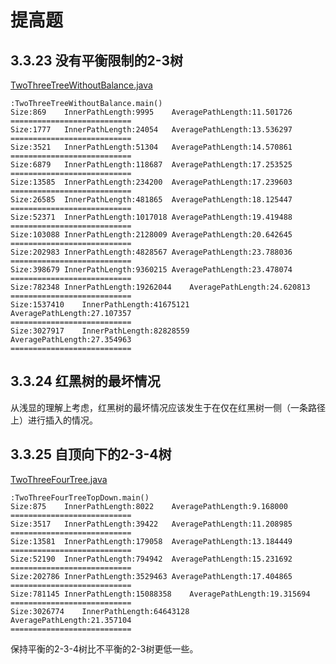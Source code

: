 # 提高题

## 3.3.23 没有平衡限制的2-3树

[TwoThreeTreeWithoutBalance.java](https://github.com/Dokyme/algorithms_4th_exercises/blob/master/src/main/java/com/dokyme/alg4/searching/balanced/TwoThreeTreeWithoutBalance.java)

```
:TwoThreeTreeWithoutBalance.main()
Size:869	InnerPathLength:9995	AveragePathLength:11.501726
===========================
Size:1777	InnerPathLength:24054	AveragePathLength:13.536297
===========================
Size:3521	InnerPathLength:51304	AveragePathLength:14.570861
===========================
Size:6879	InnerPathLength:118687	AveragePathLength:17.253525
===========================
Size:13585	InnerPathLength:234200	AveragePathLength:17.239603
===========================
Size:26585	InnerPathLength:481865	AveragePathLength:18.125447
===========================
Size:52371	InnerPathLength:1017018	AveragePathLength:19.419488
===========================
Size:103088	InnerPathLength:2128009	AveragePathLength:20.642645
===========================
Size:202983	InnerPathLength:4828567	AveragePathLength:23.788036
===========================
Size:398679	InnerPathLength:9360215	AveragePathLength:23.478074
===========================
Size:782348	InnerPathLength:19262044	AveragePathLength:24.620813
===========================
Size:1537410	InnerPathLength:41675121	AveragePathLength:27.107357
===========================
Size:3027917	InnerPathLength:82828559	AveragePathLength:27.354963
===========================
```

## 3.3.24 红黑树的最坏情况

从浅显的理解上考虑，红黑树的最坏情况应该发生于在仅在红黑树一侧（一条路径上）进行插入的情况。

## 3.3.25 自顶向下的2-3-4树

[TwoThreeFourTree.java](https://github.com/Dokyme/algorithms_4th_exercises/blob/master/src/main/java/com/dokyme/alg4/searching/balanced/TwoThreeFourTree.java)

```
:TwoThreeFourTreeTopDown.main()
Size:875	InnerPathLength:8022	AveragePathLength:9.168000
===========================
Size:3517	InnerPathLength:39422	AveragePathLength:11.208985
===========================
Size:13581	InnerPathLength:179058	AveragePathLength:13.184449
===========================
Size:52190	InnerPathLength:794942	AveragePathLength:15.231692
===========================
Size:202786	InnerPathLength:3529463	AveragePathLength:17.404865
===========================
Size:781145	InnerPathLength:15088358	AveragePathLength:19.315694
===========================
Size:3026774	InnerPathLength:64643128	AveragePathLength:21.357104
===========================
```

保持平衡的2-3-4树比不平衡的2-3树更低一些。